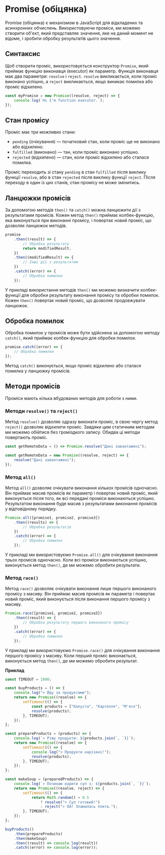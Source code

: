 # Promise (обіцянка)

Promise (обіцянка) є механізмом в JavaScript для відкладених та асинхронних обчислень. Використовуючи проміси, ми можемо створити об'єкт, який представляє значення, яке на даний момент не відоме, і зробити обробку результатів цього значення.

## Синтаксис

Щоб створити проміс, використовується конструктор `Promise`, який приймає функцію виконавця (executor) як параметр. Функція виконавця має два параметри: `resolve` і `reject`. `resolve` викликається, коли проміс виконано успішно, а `reject` викликається, якщо виникає помилка або проміс відхилено.

```js
const myPromise = new Promise((resolve, reject) => {
    console.log(`Hi I'm function executor.`);
});
```

## Стан промісу

Проміс має три можливих стани:

-   `pending` (очікування) — початковий стан, коли проміс ще не виконано або відхилено.
-   `fulfilled` (виконано) — тан, коли проміс виконано успішно.
-   `rejected` (відхилено) — стан, коли проміс відхилено або сталася помилка.

Проміс переходить зі стану `pending` в стан `fulfilled` після виклику функції `resolve`, або в стан `rejected` після виклику функції `reject`. Після переходу в один із цих станів, стан промісу не може змінитись.

## Ланцюжки промісів

За допомогою методів `then()` та `catch()` можна ланцюжити дії з результатами промісів. Кожен метод `then()` приймає колбек-функцію, яка виконується при виконанні промісу, і повертає новий проміс, що дозволяє ланцюжок методів.

```js
promise
    .then((result) => {
        // Обробка результату
        return modifiedResult;
    })
    .then((modifiedResult) => {
        // Інші дії з результатом
    })
    .catch((error) => {
        // Обробка помилки
    });
```

У прикладі використання методів `then()` ми можемо визначити колбек-функції для обробки результату виконання промісу та обробки помилок. Кожен `then()` повертає новий проміс, що дозволяє продовжувати ланцюжок.

## Обробка помилок

Обробка помилок у промісів може бути здійснена за допомогою методу `catch()`, який приймає колбек-функцію для обробки помилок.

```js
promise.catch((error) => {
    // Обробка помилки
});
```

Метод `catch()` виконується, якщо проміс відхилено або сталася помилка у ланцюжку промісів.

## Методи промісів

Проміси мають кілька вбудованих методів для роботи з ними.

### Методи `resolve()` та `reject()`

Метод `resolve()` дозволяє одразу виконати проміс, в свою чергу метод `reject()` дозволяє відхилити проміс. Завдяки цим статичним методам ми можемо обійтися без громіздкого запису. Обидва ці методи повертають проміс.

```js
const getRemoteData = () => Promise.resolve("Дані завантажені");

const getRemoteData = new Promise((resolve, reject) => {
    resolve("Дані завантажені");
});
```

### Метод `all()`

Метод `all()` дозволяє очікувати виконання кількох промісів одночасно. Він приймає масив промісів як параметр і повертає новий проміс, який виконується після того, як всі передані проміси виконаються успішно. Результатом виконання буде масив з результатами виконання промісів у відповідному порядку.

```js
Promise.all([promise1, promise2, promise3])
    .then((results) => {
        // Обробка результатів
    })
    .catch((error) => {
        // Обробка помилок
    });
```

У прикладі ми використовуємо `Promise.all()` для очікування виконання трьох промісів одночасно. Коли всі проміси виконаються успішно, виконується метод `then()`, де ми можемо обробити результати.

### Метод `race()`

Метод `race()` дозволяє очікувати виконання лише першого виконаного промісу з масиву. Він приймає масив промісів як параметр і повертає новий проміс, який виконується після виконання першого промісу з масиву.

```js
Promise.race([promise1, promise2, promise3])
    .then((result) => {
        // Обробка результату першого виконаного промісу
    })
    .catch((error) => {
        // Обробка помилок
    });
```

У прикладі ми використовуємо `Promise.race()` для очікування виконання першого промісу з масиву. Коли перший проміс виконається, виконується метод `then()`, де ми можемо обробити результат.

**Приклад**

```js
const TIMEOUT = 1000;

const buyProducts = () => {
    console.log("> Йду за продуктами");
    return new Promise((resolve) => {
        setTimeout(() => {
            const products = ["Капуста", "Картопля", "М'ясо"];
            resolve(products);
        }, TIMEOUT);
    });
};

const prepareProducts = (products) => {
    console.log(`> Ріжу продукти: ${products.join(`, `)}`);
    return new Promise((resolve) => {
        setTimeout(() => {
            console.log("> Продукти нарізані!");
            resolve(products);
        }, TIMEOUT);
    });
};

const makeSoup = (preparedProducts) => {
    console.log(`> Починаю варити суп з: ${products.join(`, `)}`);
    return new Promise((resolve, reject) => {
        setTimeout(() => {
            return Math.random() > 0.5
                ? resolve("> Суп готовий!")
                : reject("> Ой! Зламалась плита.");
        }, TIMEOUT);
    });
};

buyProducts()
    .then(prepareProducts)
    .then(makeSoup)
    .then((result) => console.log(result))
    .catch((error) => console.log(error));
```
